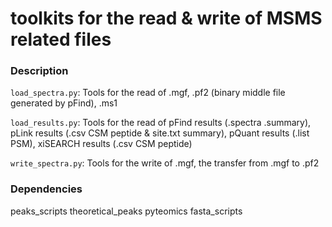 # toolkits for the read & write of MSMS related files

### Description

`load_spectra.py`: Tools for the read of .mgf, .pf2 (binary middle file generated by pFind), .ms1

`load_results.py`: Tools for the read of pFind results (.spectra .summary), pLink results (.csv CSM peptide & site.txt summary), pQuant results (.list PSM), xiSEARCH results (.csv CSM peptide)

`write_spectra.py`: Tools for the write of .mgf, the transfer from .mgf to .pf2

### Dependencies
peaks_scripts
theoretical_peaks
pyteomics
fasta_scripts
